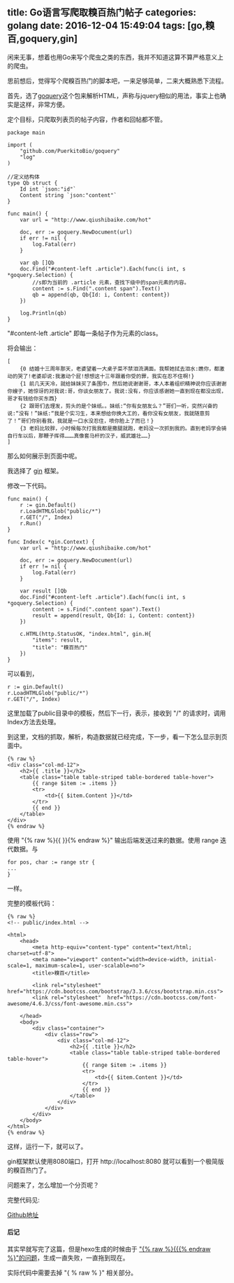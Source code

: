 title: Go语言写爬取糗百热门帖子
categories: golang
date: 2016-12-04 15:49:04
tags:  [go,糗百,goquery,gin]
---

闲来无事，想着也用Go来写个爬虫之类的东西，我并不知道这算不算严格意义上的爬虫。

思前想后，觉得写个爬糗百热门的脚本吧，一来足够简单，二来大概熟悉下流程。

首先，选了[goquery](https://github.com/PuerkitoBio/goquery)这个包来解析HTML，声称与jquery相似的用法，事实上也确实是这样，非常方便。

定个目标，只爬取列表页的帖子内容，作者和回帖都不管。

```
package main

import (
	"github.com/PuerkitoBio/goquery"
	"log"
)

//定义结构体
type Qb struct {
	Id int `json:"id"`
	Content string `json:"content"`
}

func main() {
	var url = "http://www.qiushibaike.com/hot"

	doc, err := goquery.NewDocument(url)
	if err != nil {
		log.Fatal(err)
	}

	var qb []Qb
	doc.Find("#content-left .article").Each(func(i int, s *goquery.Selection) {
		//s即为当前的 .article 元素，查找下级中的span元素的内容。
		content := s.Find(".content span").Text()
		qb = append(qb, Qb{Id: i, Content: content})
	})

	log.Println(qb)
}
```

"#content-left .article" 即每一条帖子作为元素的class。

将会输出：
```
[
	{0 结婚十三周年那天，老婆望着一大桌子菜不禁泪流满面。我帮她拭去泪水:瞧你，都激动的哭了!老婆却说:我激动个屁!想想这十三年跟着你受的罪，我实在忍不住啊!} 
	{1 前几天天冷，就给妹妹买了条围巾，然后她说谢谢哥，本人本着组织精神说你应该谢谢你嫂子，她惊讶的对我说:哥，你谈女朋友了。我说:没有，你应该感谢她一直到现在都没出现，哥才有钱给你买东西} 
	{2 跟哥们去理发，剪头的是个妹纸。。妹纸:“你有女朋友么？”哥们一听，突然兴奋的说:“没有！”妹纸:“我是个实习生，本来想给你换大工的，看你没有女朋友，我就随意剪了！”哥们你别看我，我就是一口水没忍住，喷你脸上了而已！} 
	{3 老妈比较胖，小时候每次打我我都是撒腿就跑，老妈没一次抓到我的。直到老妈学会骑自行车以后，那鞭子挥得………真像套马杆的汉子，威武雄壮……}
]
```

那么如何展示到页面中呢。

我选择了 [gin](https://github.com/gin-gonic/gin) 框架。

修改一下代码。

```
func main() {
	r := gin.Default()
	r.LoadHTMLGlob("public/*")
	r.GET("/", Index)
	r.Run()
}

func Index(c *gin.Context) {
	var url = "http://www.qiushibaike.com/hot"

	doc, err := goquery.NewDocument(url)
	if err != nil {
		log.Fatal(err)
	}

	var result []Qb
	doc.Find("#content-left .article").Each(func(i int, s *goquery.Selection) {
		content := s.Find(".content span").Text()
		result = append(result, Qb{Id: i, Content: content})
	})

	c.HTML(http.StatusOK, "index.html", gin.H{
		"items": result,
		"title": "糗百热门"
	})
}
```

可以看到，
```
r := gin.Default()
r.LoadHTMLGlob("public/*")
r.GET("/", Index)
```

这里加载了public目录中的模板，然后下一行，表示，接收到 "/" 的请求时，调用Index方法去处理。

到这里，文档的抓取，解析，构造数据就已经完成，下一步，看一下怎么显示到页面中。

```
{% raw %}
<div class="col-md-12">
    <h2>{{ .title }}</h2>
    <table class="table table-striped table-bordered table-hover">
        {{ range $item := .items }}
        <tr>
            <td>{{ $item.Content }}</td>
        </tr>
        {{ end }}
    </table>
</div>
{% endraw %}
```

使用 "{% raw %}{{ }}{% endraw %}" 输出后端发送过来的数据。使用 range 迭代数据。与

```
for pos, char := range str {
...
}
```

一样。

完整的模板代码：

```
{% raw %}
<!-- public/index.html -->

<html>
    <head>
        <meta http-equiv="content-type" content="text/html; charset=utf-8">
        <meta name="viewport" content="width=device-width, initial-scale=1, maximum-scale=1, user-scalable=no">
        <title>糗百</title>

        <link rel="stylesheet" href="https://cdn.bootcss.com/bootstrap/3.3.6/css/bootstrap.min.css">
        <link rel="stylesheet"  href="https://cdn.bootcss.com/font-awesome/4.6.3/css/font-awesome.min.css">

    </head>
    <body>
        <div class="container">
            <div class="row">
                <div class="col-md-12">
                    <h2>{{ .title }}</h2>
                    <table class="table table-striped table-bordered table-hover">
                        {{ range $item := .items }}
                        <tr>
                            <td>{{ $item.Content }}</td>
                        </tr>
                        {{ end }}
                    </table>
                </div>
            </div>
        </div>
    </body>
</html>
{% endraw %}
```

这样，运行一下，就可以了。

gin框架默认使用8080端口，打开 http://localhost:8080 就可以看到一个极简版的糗百热门了。

问题来了，怎么增加一个分页呢？

完整代码见:

[Github地址](https://github.com/qichengzx/goqiubai)

#### 后记

其实早就写完了这篇，但是hexo生成的时候由于 ["{% raw %}{{{% endraw %}"的问题](https://hexo.io/docs/troubleshooting.html#Escape-Contents)，生成一直失败，一直拖到现在。

实际代码中需要去掉 "{ % raw % }" 相关部分。